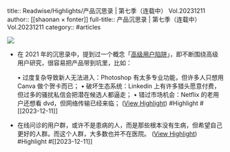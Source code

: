 title:: Readwise/Highlights/产品沉思录 | 第七季（连载中） Vol.20231211
author:: [[shaonan × fonter]]
full-title:: 产品沉思录 | 第七季（连载中） Vol.20231211
category:: #articles


![](https://readwise-assets.s3.amazonaws.com/static/images/article4.6bc1851654a0.png)
- 在 2021 年的沉思录中，提到过一个概念「[高级用户陷阱](https://www.xiaoyuzhoufm.com/episode/63c15778fabece0ce80c4c15)」，即不断围绕高级用户研究，很容易把产品带到坑里，比如：
  
  •   过度复杂导致新人无法进入：Photoshop 有太多专业功能，但许多人只想用 Canva 做个贺卡而已；
  •   破坏生态系统：Linkedin 上有许多猎头愿意付费，但过多的骚扰私信会把潜在候选人都逼走；
  •   错过市场机会：Netflix 的老用户还想看 dvd，但网络传输已经来临； ([View Highlight](https://read.readwise.io/read/01hhc8xf4xd03aftf9jy4821sx)) #Highlight #[[2023-12-11]]
- 在线问诊的用户群，或许不是患病的人，而是那些根本没有生病，但希望自己更好的人群。而这个人群，大多数也并不在医院。 ([View Highlight](https://read.readwise.io/read/01hhc8zmd4zd3b31k9hs7wc3z8)) #Highlight #[[2023-12-11]]